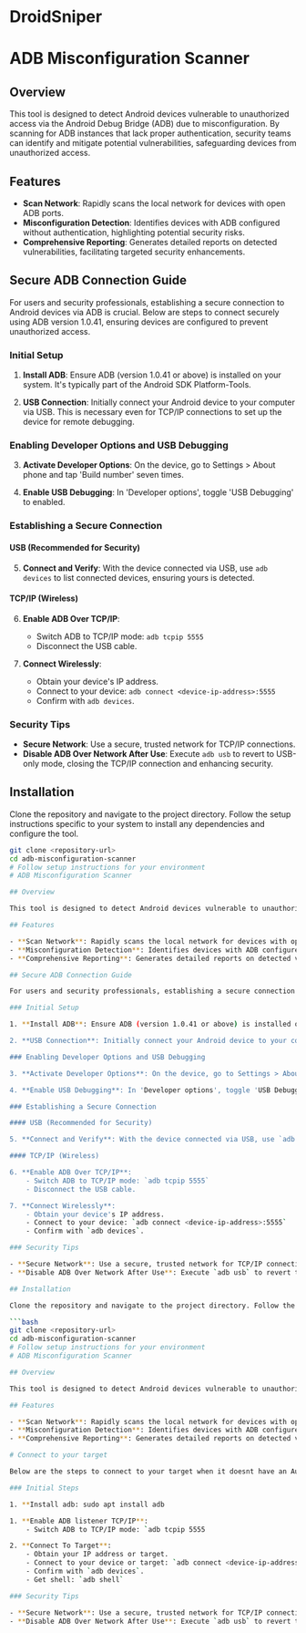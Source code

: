 # DroidSniper

# ADB Misconfiguration Scanner

## Overview

This tool is designed to detect Android devices vulnerable to unauthorized access via the Android Debug Bridge (ADB) due to misconfiguration. By scanning for ADB instances that lack proper authentication, security teams can identify and mitigate potential vulnerabilities, safeguarding devices from unauthorized access.

## Features

- **Scan Network**: Rapidly scans the local network for devices with open ADB ports.
- **Misconfiguration Detection**: Identifies devices with ADB configured without authentication, highlighting potential security risks.
- **Comprehensive Reporting**: Generates detailed reports on detected vulnerabilities, facilitating targeted security enhancements.

## Secure ADB Connection Guide

For users and security professionals, establishing a secure connection to Android devices via ADB is crucial. Below are steps to connect securely using ADB version 1.0.41, ensuring devices are configured to prevent unauthorized access.

### Initial Setup

1. **Install ADB**: Ensure ADB (version 1.0.41 or above) is installed on your system. It's typically part of the Android SDK Platform-Tools.

2. **USB Connection**: Initially connect your Android device to your computer via USB. This is necessary even for TCP/IP connections to set up the device for remote debugging.

### Enabling Developer Options and USB Debugging

3. **Activate Developer Options**: On the device, go to Settings > About phone and tap 'Build number' seven times.

4. **Enable USB Debugging**: In 'Developer options', toggle 'USB Debugging' to enabled.

### Establishing a Secure Connection

#### USB (Recommended for Security)

5. **Connect and Verify**: With the device connected via USB, use `adb devices` to list connected devices, ensuring yours is detected.

#### TCP/IP (Wireless)

6. **Enable ADB Over TCP/IP**:
    - Switch ADB to TCP/IP mode: `adb tcpip 5555`
    - Disconnect the USB cable.

7. **Connect Wirelessly**:
    - Obtain your device's IP address.
    - Connect to your device: `adb connect <device-ip-address>:5555`
    - Confirm with `adb devices`.

### Security Tips

- **Secure Network**: Use a secure, trusted network for TCP/IP connections.
- **Disable ADB Over Network After Use**: Execute `adb usb` to revert to USB-only mode, closing the TCP/IP connection and enhancing security.

## Installation

Clone the repository and navigate to the project directory. Follow the setup instructions specific to your system to install any dependencies and configure the tool.

```bash
git clone <repository-url>
cd adb-misconfiguration-scanner
# Follow setup instructions for your environment
# ADB Misconfiguration Scanner

## Overview

This tool is designed to detect Android devices vulnerable to unauthorized access via the Android Debug Bridge (ADB) due to misconfiguration. By scanning for ADB instances that lack proper authentication, security teams can identify and mitigate potential vulnerabilities, safeguarding devices from unauthorized access.

## Features

- **Scan Network**: Rapidly scans the local network for devices with open ADB ports.
- **Misconfiguration Detection**: Identifies devices with ADB configured without authentication, highlighting potential security risks.
- **Comprehensive Reporting**: Generates detailed reports on detected vulnerabilities, facilitating targeted security enhancements.

## Secure ADB Connection Guide

For users and security professionals, establishing a secure connection to Android devices via ADB is crucial. Below are steps to connect securely using ADB version 1.0.41, ensuring devices are configured to prevent unauthorized access.

### Initial Setup

1. **Install ADB**: Ensure ADB (version 1.0.41 or above) is installed on your system. It's typically part of the Android SDK Platform-Tools.

2. **USB Connection**: Initially connect your Android device to your computer via USB. This is necessary even for TCP/IP connections to set up the device for remote debugging.

### Enabling Developer Options and USB Debugging

3. **Activate Developer Options**: On the device, go to Settings > About phone and tap 'Build number' seven times.

4. **Enable USB Debugging**: In 'Developer options', toggle 'USB Debugging' to enabled.

### Establishing a Secure Connection

#### USB (Recommended for Security)

5. **Connect and Verify**: With the device connected via USB, use `adb devices` to list connected devices, ensuring yours is detected.

#### TCP/IP (Wireless)

6. **Enable ADB Over TCP/IP**:
    - Switch ADB to TCP/IP mode: `adb tcpip 5555`
    - Disconnect the USB cable.

7. **Connect Wirelessly**:
    - Obtain your device's IP address.
    - Connect to your device: `adb connect <device-ip-address>:5555`
    - Confirm with `adb devices`.

### Security Tips

- **Secure Network**: Use a secure, trusted network for TCP/IP connections.
- **Disable ADB Over Network After Use**: Execute `adb usb` to revert to USB-only mode, closing the TCP/IP connection and enhancing security.

## Installation

Clone the repository and navigate to the project directory. Follow the setup instructions specific to your system to install any dependencies and configure the tool.

```bash
git clone <repository-url>
cd adb-misconfiguration-scanner
# Follow setup instructions for your environment
# ADB Misconfiguration Scanner

## Overview

This tool is designed to detect Android devices vulnerable to unauthorized access via the Android Debug Bridge (ADB) due to misconfiguration. By scanning for ADB instances that lack proper authentication, security teams can identify and mitigate potential vulnerabilities, safeguarding devices from unauthorized access.

## Features

- **Scan Network**: Rapidly scans the local network for devices with open ADB ports.
- **Misconfiguration Detection**: Identifies devices with ADB configured without authentication, highlighting potential security risks.
- **Comprehensive Reporting**: Generates detailed reports on detected vulnerabilities, facilitating targeted security enhancements.

# Connect to your target

Below are the steps to connect to your target when it doesnt have an Auth method for the ADB protocol.

### Initial Steps

1. **Install adb: sudo apt install adb

1. **Enable ADB listener TCP/IP**:
    - Switch ADB to TCP/IP mode: `adb tcpip 5555

2. **Connect To Target**:
    - Obtain your IP address or target.
    - Connect to your device or target: `adb connect <device-ip-address>:5555`
    - Confirm with `adb devices`.
    - Get shell: `adb shell`

### Security Tips

- **Secure Network**: Use a secure, trusted network for TCP/IP connections.
- **Disable ADB Over Network After Use**: Execute `adb usb` to revert to USB-only mode, closing the TCP/IP connection and enhancing security.
